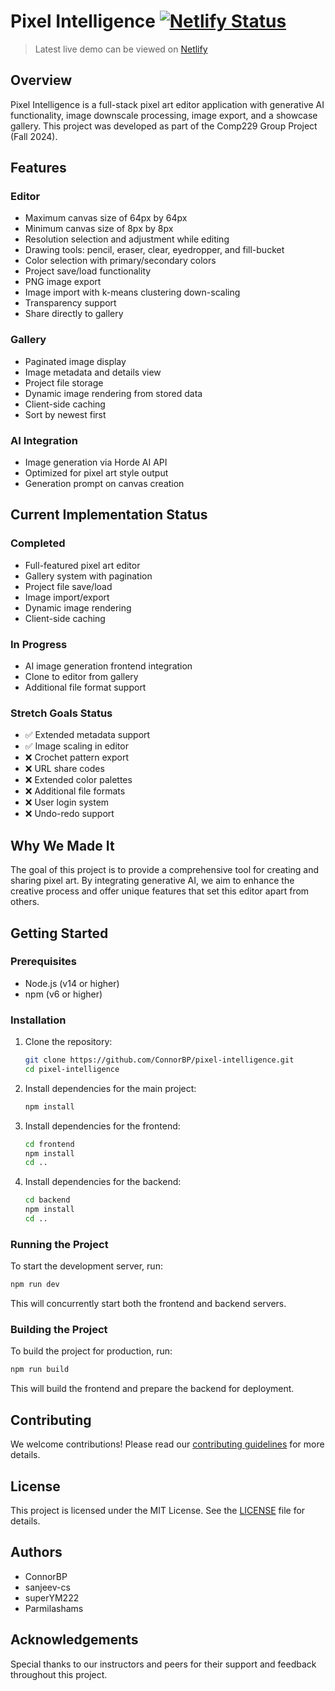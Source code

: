# Pixel Intelligence [![Netlify Status](https://api.netlify.com/api/v1/badges/e2ce0974-8673-4cd8-bc26-cbcb41fe36e6/deploy-status)](https://app.netlify.com/sites/229-pixelai/deploys)


> Latest live demo can be viewed on [Netlify](https://229-pixelai.netlify.app)

## Overview

Pixel Intelligence is a full-stack pixel art editor application with generative AI functionality, image downscale processing, image export, and a showcase gallery. This project was developed as part of the Comp229 Group Project (Fall 2024).

## Features

### Editor
- Maximum canvas size of 64px by 64px
- Minimum canvas size of 8px by 8px
- Resolution selection and adjustment while editing
- Drawing tools: pencil, eraser, clear, eyedropper, and fill-bucket
- Color selection with primary/secondary colors
- Project save/load functionality
- PNG image export
- Image import with k-means clustering down-scaling
- Transparency support
- Share directly to gallery

### Gallery
- Paginated image display
- Image metadata and details view
- Project file storage
- Dynamic image rendering from stored data
- Client-side caching
- Sort by newest first

### AI Integration
- Image generation via Horde AI API
- Optimized for pixel art style output
- Generation prompt on canvas creation

## Current Implementation Status

### Completed
- Full-featured pixel art editor
- Gallery system with pagination
- Project file save/load
- Image import/export
- Dynamic image rendering
- Client-side caching

### In Progress
- AI image generation frontend integration
- Clone to editor from gallery
- Additional file format support

### Stretch Goals Status
- ✅ Extended metadata support
- ✅ Image scaling in editor
- ❌ Crochet pattern export
- ❌ URL share codes
- ❌ Extended color palettes  
- ❌ Additional file formats
- ❌ User login system
- ❌ Undo-redo support

## Why We Made It

The goal of this project is to provide a comprehensive tool for creating and sharing pixel art. By integrating generative AI, we aim to enhance the creative process and offer unique features that set this editor apart from others.

## Getting Started

### Prerequisites

- Node.js (v14 or higher)
- npm (v6 or higher)

### Installation

1. Clone the repository:
    ```sh
    git clone https://github.com/ConnorBP/pixel-intelligence.git
    cd pixel-intelligence
    ```

2. Install dependencies for the main project:
    ```sh
    npm install
    ```

3. Install dependencies for the frontend:
    ```sh
    cd frontend
    npm install
    cd ..
    ```

4. Install dependencies for the backend:
    ```sh
    cd backend
    npm install
    cd ..
    ```

### Running the Project

To start the development server, run:
```sh
npm run dev
```

This will concurrently start both the frontend and backend servers.

### Building the Project

To build the project for production, run:
```sh
npm run build
```

This will build the frontend and prepare the backend for deployment.

## Contributing

We welcome contributions! Please read our [contributing guidelines](CONTRIBUTING.md) for more details.

## License

This project is licensed under the MIT License. See the [LICENSE](LICENSE) file for details.

## Authors

- ConnorBP
- sanjeev-cs
- superYM222
- Parmilashams

## Acknowledgements

Special thanks to our instructors and peers for their support and feedback throughout this project.